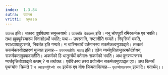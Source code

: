 ```yaml
---
index:  1.3.84
sutra:  उपाच्च
vritti:  nyasa
---
```


`उपाच्च` इति। चकारः पूर्वापेक्षया समुच्चयार्थः। `उपरमति देवदत्तम्` इति। ननु चोपपूर्वो रमिरकर्मक एव भवति। तथा ह्युपपूर्वस्यास्य विनाशोऽर्थो भवति; यथा-- उपरतानि, नष्टानीति गम्यते। निवृत्तिर्वा भवति, स्वाध्यायादुपरमते, निवर्तत इति गम्यते। न चास्मिन्नार्थे वर्तमानस्य सकर्मकत्वमुपपद्यते। तत्कतं सकर्मकस्योदाहरणं युज्यत इत्याह-- `उपरमयतीति यावत्` इति। एतेन ण्यर्थवृत्तितामुपरमतेर्दर्शयन् सकर्मकतामुपपादयतीति। अकर्मको हि धातुर्ण्यर्थे वर्तमानः सकर्मको भवति। अथ पुनरण्यन्तस्य ण्यर्थवृत्तितोपपद्यते कथम् ? स तथोक्तः। एवंविधस्य तस्य प्रयोज्येन सकर्मत्वमुपपद्यत एव।
अथ किमर्थं पृथग्योगः क्रियते ? `न व्याङपर्युपेभ्यो रमः` इत्येक एव योगः
क्रियतामित्याह-- `पृथग्योगकरणम्` इत्यादि। गतार्थम्।।


